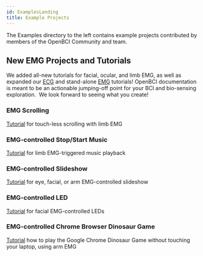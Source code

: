 ```yaml
---
id: ExamplesLanding
title: Example Projects
---
```


The Examples directory to the left contains example projects contributed by members of the OpenBCI Community and team.

## New EMG Projects and Tutorials

We added all-new tutorials for facial, ocular, and limb EMG, as well as expanded our [ECG](https://docs.openbci.com/docs/01GettingStarted/02-Biosensing-Setups/ECGSetup) and stand-alone [EMG](https://docs.openbci.com/docs/01GettingStarted/02-Biosensing-Setups/EMGSetup) tutorials! OpenBCI documentation is meant to be an actionable jumping-off point for your BCI and bio-sensing exploration.  We look forward to seeing what you create!

### EMG Scrolling

[Tutorial](https://docs.openbci.com/docs/07Examples/18-EMGProjects/EMGscrolling) for touch-less scrolling with limb EMG

### EMG-controlled Stop/Start Music

[Tutorial](https://docs.openbci.com/docs/07Examples/18-EMGProjects/EMGmusic) for limb EMG-triggered music playback

### EMG-controlled Slideshow

[Tutorial](https://docs.openbci.com/docs/07Examples/18-EMGProjects/EMGslideshow) for eye, facial, or arm EMG-controlled slideshow

### EMG-controlled LED

[Tutorial](https://docs.openbci.com/docs/07Examples/18-EMGProjects/EMG_LED) for facial EMG-controlled LEDs

### EMG-controlled Chrome Browser Dinosaur Game

[Tutorial](https://docs.openbci.com/docs/07Examples/18-EMGProjects/EMG_Chrome_Dino_Game) how to play the Google Chrome Dinosaur Game without touching your laptop, using arm EMG

